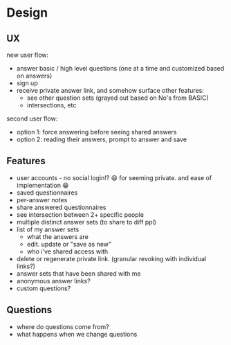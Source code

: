# Design

## UX

new user flow:

- answer basic / high level questions (one at a time and customized based on answers)
- sign up
- receive private answer link, and somehow surface other features:
  - see other question sets (grayed out based on No's from BASIC)
  - intersections, etc

second user flow:

- option 1: force answering before seeing shared answers
- option 2: reading their answers, prompt to answer and save

## Features

- user accounts - no social login!? 😄 for seeming private. and ease of implementation 😁
- saved questionnaires
- per-answer notes
- share answered questionnaires
- see intersection between 2+ specific people
- multiple distinct answer sets (to share to diff ppl)
- list of my answer sets 
  - what the answers are
  - edit. update or "save as new"
  - who i've shared access with
- delete or regenerate private link. (granular revoking with individual links?)
- answer sets that have been shared with me
- anonymous answer links?
- custom questions?

## Questions

- where do questions come from?
- what happens when we change questions

